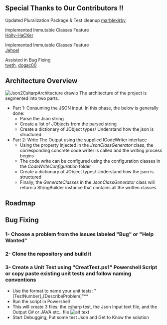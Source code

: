 ## Special Thanks to Our Contributors !!
Updated Pluralization Package & Test cleanup
[marblekirby](https://github.com/marblekirby) <br/> 

Implemented Immutable Classes Feature <br/>
[Holly-HaCKer](https://github.com/HoLLy-HaCKeR) <br/>

Implemented Immutable Classes Feature <br/>
[Jehoel](https://github.com/Jehoel) <br/>
 
Assisted in Bug Fixing <br/>
[tyeth](https://github.com/tyeth), [dogac00](https://github.com/dogac00)

## Architecture Overview
![Json2CsharpArchitecture drawio](https://user-images.githubusercontent.com/67238834/200273043-6e13fc15-2884-44d8-bf77-be3fc36b46d3.png)
The architecture of the project is segmented into two parts. 
- Part 1: Consuming the JSON input. In this phase, the below is generally done: 
  - Parse the Json string
  - Create a list of JObjects from the parsed string
  - Create a dictionary of JObject types/ Understand how the json is structured
- Part 2: Write The Output using the supplied ICodeWriter interface
  - Using the property injected in the *JsonClassGenerator* class, the corresponding concrete code writer is called and the writing process begins
  - The code write can be configured using the configuration classes in the *CodeWriteConfiguration* folder
  - Create a dictionary of JObject types/ Understand how the json is structured
  - Finally, the *GenerateClasses* in the *JsonClassGenerator* class will return a StringBuilder instance that contains all the written classes 

## Roadmap

## Bug Fixing
### 1- Choose a problem from the issues labeled "Bug" or "Help Wanted"
### 2- Clone the repository and build it
### 3- Create a Unit Test using "CreatTest.ps1" Powershell Script or copy paste existing unit tests and follow naming conventions
* Use the format to name your unit tests: "[TestNumber]_[DescribeProblem]"**
* Run the script in Powershell
* This will create 3 files: the csharp test, the Json Input text file, and the Output C# or JAVA etc.. file
![alt text](https://json2csharp.azureedge.net/images/github-repo-images/Test%20Files.png)
* Start Debugging, Put some test Json and Get to Know the solution 

